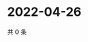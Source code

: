 # 2022-04-26

共 0 条

<!-- BEGIN WEIBO -->
<!-- 最后更新时间 Tue Apr 26 2022 22:14:17 GMT+0800 (China Standard Time) -->

<!-- END WEIBO -->
